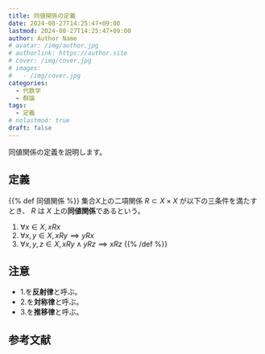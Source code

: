 ```yaml
---
title: 同値関係の定義
date: 2024-08-27T14:25:47+09:00
lastmod: 2024-08-27T14:25:47+09:00
author: Author Name
# avatar: /img/author.jpg
# authorlink: https://author.site
# cover: /img/cover.jpg
# images:
#   - /img/cover.jpg
categories:
  - 代数学
  - 群論
tags:
  - 定義
# nolastmod: true
draft: false
---
```


同値関係の定義を説明します。

<!--more-->

## 定義

{{% def 同値関係 %}}
集合$X$上の二項関係 $R \subset X \times X$ が以下の三条件を満たすとき、 $R$ は $X$ 上の**同値関係**であるという。

1. $\forall x \in X, xRx$
2. $\forall x, y \in X, xRy \implies yRx$
3. $\forall x, y, z \in X, xRy \land yRz \implies xRz$
{{% /def %}}

## 注意

- 1.を**反射律**と呼ぶ。
- 2.を**対称律**と呼ぶ。
- 3.を**推移律**と呼ぶ。

## 参考文献

